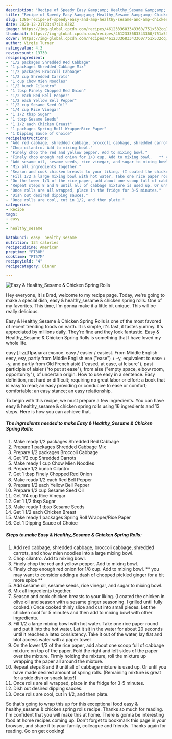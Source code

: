 ```yaml
---
description: "Recipe of Speedy Easy &amp;amp; Healthy_Sesame &amp;amp; Chicken Spring Rolls"
title: "Recipe of Speedy Easy &amp;amp; Healthy_Sesame &amp;amp; Chicken Spring Rolls"
slug: 1386-recipe-of-speedy-easy-and-amp-healthy-sesame-and-amp-chicken-spring-rolls
date: 2020-12-21T23:47:13.638Z
image: https://img-global.cpcdn.com/recipes/4612333683343360/751x532cq70/easy-healthy_sesame-chicken-spring-rolls-recipe-main-photo.jpg
thumbnail: https://img-global.cpcdn.com/recipes/4612333683343360/751x532cq70/easy-healthy_sesame-chicken-spring-rolls-recipe-main-photo.jpg
cover: https://img-global.cpcdn.com/recipes/4612333683343360/751x532cq70/easy-healthy_sesame-chicken-spring-rolls-recipe-main-photo.jpg
author: Virgie Turner
ratingvalue: 4.3
reviewcount: 13730
recipeingredient:
- "1/2 packages Shredded Red Cabbage"
- "1 packages Shredded Cabbage Mix"
- "1/2 packages Broccoli Cabbage"
- "1/2 cup Shredded Carrots"
- "1 cup Chow Mien Noodles"
- "1/2 bunch Cilantro"
- "1 tbsp Finely Chopped Red Onion"
- "1/2 each Red Bell Pepper"
- "1/2 each Yellow Bell Pepper"
- "1/2 cup Sesame Seed Oil"
- "1/4 cup Rice Vinegar"
- "1 1/2 tbsp Sugar"
- "1 tbsp Sesame Seeds"
- "1 1/2 each Chicken Breast"
- "1 packages Spring Roll WrapperRice Paper"
- "1 Dipping Sauce of Choice"
recipeinstructions:
- "Add red cabbage, shredded cabbage, broccoli cabbage, shredded carrots, and chow mien noodles into a large mixing bowl."
- "Chop cilantro. Add to mixing bowl."
- "Finely chop the red and yellow pepper. Add to mixing bowl."
- "Finely chop enough red onion for 1/8 cup. Add to mixing bowl.   ** you may want to consider adding a dash of chopped pickled ginger for a bit more spice **"
- "Add sesame oil, sesame seeds, rice vinegar, and sugar to mixing bowl."
- "Mix all ingredients together."
- "Season and cook chicken breasts to your liking. (I coated the chicken in olive oil and season with a sesame ginger seasoning. I grilled until fully cooked.) Once cooked thinly slice and cut into small pieces. Let the chicken cool for 5 minutes and then add to mixing bowl with other ingredients."
- "Fill 1/2 a large mixing bowl with hot water. Take one rice paper round and put it into the hot water. Let it sit in the water for about 20 seconds until it reaches a latex consistency. Take it out of the water, lay flat and blot access water with a paper towel"
- "On the lower 1/3 of the rice paper, add about one scoop full of cabbage mixture on top of the paper. Fold the right and left sides of the paper over the mixture. Firmly holding the mixture, roll the mixture up wrapping the paper all around the mixture."
- "Repeat steps 8 and 9 until all of cabbage mixture is used up. Or until you have made desired amount of spring rolls. (Remaining mixture is great for a side dish or snack later!)"
- "Once rolls are all wrapped, place in the fridge for 3-5 minutes."
- "Dish out desired dipping sauces."
- "Once rolls are cool, cut in 1/2, and then plate."
categories:
- Recipe
tags:
- easy
- 
- healthy_sesame

katakunci: easy  healthy_sesame 
nutrition: 134 calories
recipecuisine: American
preptime: "PT38M"
cooktime: "PT57M"
recipeyield: "4"
recipecategory: Dinner

---
```



![Easy &amp; Healthy_Sesame &amp; Chicken Spring Rolls](https://img-global.cpcdn.com/recipes/4612333683343360/751x532cq70/easy-healthy_sesame-chicken-spring-rolls-recipe-main-photo.jpg)

Hey everyone, it is Brad, welcome to my recipe page. Today, we're going to make a special dish, easy &amp; healthy_sesame &amp; chicken spring rolls. One of my favorites. This time, I'm gonna make it a little bit unique. This will be really delicious.

Easy &amp; Healthy_Sesame &amp; Chicken Spring Rolls is one of the most favored of recent trending foods on earth. It is simple, it's fast, it tastes yummy. It's appreciated by millions daily. They're fine and they look fantastic. Easy &amp; Healthy_Sesame &amp; Chicken Spring Rolls is something that I have loved my whole life.

easy [ˈi:zɪ]Прилагательное. easy / easier / easiest. From Middle English eesy, esy, partly from Middle English ese (&#34;ease&#34;) + -y, equivalent to ease +‎ -y, and partly from Old French aisié (&#34;eased, at ease, at leisure&#34;), past participle of aisier (&#34;to put at ease&#34;), from aise (&#34;empty space, elbow room, opportunity&#34;), of uncertain origin. How to use easy in a sentence. Easy definition, not hard or difficult; requiring no great labor or effort: a book that is easy to read; an easy providing or conducive to ease or comfort; comfortable: an easy stance; an easy relationship.


To begin with this recipe, we must prepare a few ingredients. You can have easy &amp; healthy_sesame &amp; chicken spring rolls using 16 ingredients and 13 steps. Here is how you can achieve that.

<!--inarticleads1-->

##### The ingredients needed to make Easy &amp; Healthy_Sesame &amp; Chicken Spring Rolls:

1. Make ready 1/2 packages Shredded Red Cabbage
1. Prepare 1 packages Shredded Cabbage Mix
1. Prepare 1/2 packages Broccoli Cabbage
1. Get 1/2 cup Shredded Carrots
1. Make ready 1 cup Chow Mien Noodles
1. Prepare 1/2 bunch Cilantro
1. Get 1 tbsp Finely Chopped Red Onion
1. Make ready 1/2 each Red Bell Pepper
1. Prepare 1/2 each Yellow Bell Pepper
1. Prepare 1/2 cup Sesame Seed Oil
1. Get 1/4 cup Rice Vinegar
1. Get 1 1/2 tbsp Sugar
1. Make ready 1 tbsp Sesame Seeds
1. Get 1 1/2 each Chicken Breast
1. Make ready 1 packages Spring Roll Wrapper/Rice Paper
1. Get 1 Dipping Sauce of Choice




<!--inarticleads2-->

##### Steps to make Easy &amp; Healthy_Sesame &amp; Chicken Spring Rolls:

1. Add red cabbage, shredded cabbage, broccoli cabbage, shredded carrots, and chow mien noodles into a large mixing bowl.
1. Chop cilantro. Add to mixing bowl.
1. Finely chop the red and yellow pepper. Add to mixing bowl.
1. Finely chop enough red onion for 1/8 cup. Add to mixing bowl.   ** you may want to consider adding a dash of chopped pickled ginger for a bit more spice **
1. Add sesame oil, sesame seeds, rice vinegar, and sugar to mixing bowl.
1. Mix all ingredients together.
1. Season and cook chicken breasts to your liking. (I coated the chicken in olive oil and season with a sesame ginger seasoning. I grilled until fully cooked.) Once cooked thinly slice and cut into small pieces. Let the chicken cool for 5 minutes and then add to mixing bowl with other ingredients.
1. Fill 1/2 a large mixing bowl with hot water. Take one rice paper round and put it into the hot water. Let it sit in the water for about 20 seconds until it reaches a latex consistency. Take it out of the water, lay flat and blot access water with a paper towel
1. On the lower 1/3 of the rice paper, add about one scoop full of cabbage mixture on top of the paper. Fold the right and left sides of the paper over the mixture. Firmly holding the mixture, roll the mixture up wrapping the paper all around the mixture.
1. Repeat steps 8 and 9 until all of cabbage mixture is used up. Or until you have made desired amount of spring rolls. (Remaining mixture is great for a side dish or snack later!)
1. Once rolls are all wrapped, place in the fridge for 3-5 minutes.
1. Dish out desired dipping sauces.
1. Once rolls are cool, cut in 1/2, and then plate.




So that's going to wrap this up for this exceptional food easy &amp; healthy_sesame &amp; chicken spring rolls recipe. Thanks so much for reading. I'm confident that you will make this at home. There is gonna be interesting food at home recipes coming up. Don't forget to bookmark this page in your browser, and share it to your family, colleague and friends. Thanks again for reading. Go on get cooking!
